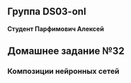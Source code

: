 ## Группа DS03-onl

__Студент Парфимович Алексей__

## Домашнее задание №32

### Композиции нейронных сетей